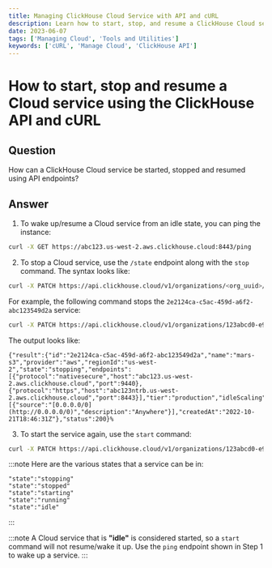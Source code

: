 ```yaml
---
title: Managing ClickHouse Cloud Service with API and cURL
description: Learn how to start, stop, and resume a ClickHouse Cloud service using API endpoints and cURL commands.
date: 2023-06-07
tags: ['Managing Cloud', 'Tools and Utilities']
keywords: ['cURL', 'Manage Cloud', 'ClickHouse API']
---
```


# How to start, stop and resume a Cloud service using the ClickHouse API and cURL

<!-- truncate -->

## Question

How can a ClickHouse Cloud service be started, stopped and resumed using API endpoints?

## Answer

1. To wake up/resume a Cloud service from an idle state, you can ping the instance:

```bash
curl -X GET https://abc123.us-west-2.aws.clickhouse.cloud:8443/ping
```

2. To stop a Cloud service, use the `/state` endpoint along with the `stop` command. The syntax looks like:

```bash
curl -X PATCH https://api.clickhouse.cloud/v1/organizations/<org_uuid>/services/<service_uuid>/state -u <key_id>:<key_secret> -H "Content-Type: application/json" -d ''{"command": "<stop|start>"}''
```

For example, the following command stops the `2e2124ca-c5ac-459d-a6f2-abc123549d2a` service:

```bash
curl -X PATCH https://api.clickhouse.cloud/v1/organizations/123abcd0-e9b5-4f55-9e42-0fb04392445c/services/2e2124ca-c5ac-459d-a6f2-abc123549d2a/state -u abc123:ABC123 -H "Content-Type: application/json" -d '{"command": "stop"}'
```

The output looks like:

```response
{"result":{"id":"2e2124ca-c5ac-459d-a6f2-abc123549d2a","name":"mars-s3","provider":"aws","regionId":"us-west-2","state":"stopping","endpoints":[{"protocol":"nativesecure","host":"abc123.us-west-2.aws.clickhouse.cloud","port":9440},{"protocol":"https","host":"abc123ntrb.us-west-2.aws.clickhouse.cloud","port":8443}],"tier":"production","idleScaling":true,"idleTimeoutMinutes":5,"minTotalMemoryGb":24,"maxTotalMemoryGb":48,"ipAccessList":[{"source":"[0.0.0.0/0](http://0.0.0.0/0)","description":"Anywhere"}],"createdAt":"2022-10-21T18:46:31Z"},"status":200}%
```

3. To start the service again, use the `start` command:

```bash
curl -X PATCH https://api.clickhouse.cloud/v1/organizations/123abcd0-e9b5-4f55-9e42-0fb04392445c/services/2e2124ca-c5ac-459d-a6f2-abc123549d2a/state -u abc123:ABC123 -H "Content-Type: application/json" -d '{"command": "start"}'
```

:::note
Here are the various states that a service can be in:

```
"state":"stopping"
"state":"stopped"
"state":"starting"
"state":"running"
"state":"idle"
```
:::

:::note
A Cloud service that is **"idle"** is considered started, so a `start` command will not resume/wake it up. Use the `ping` endpoint shown in Step 1 to wake up a service.
:::